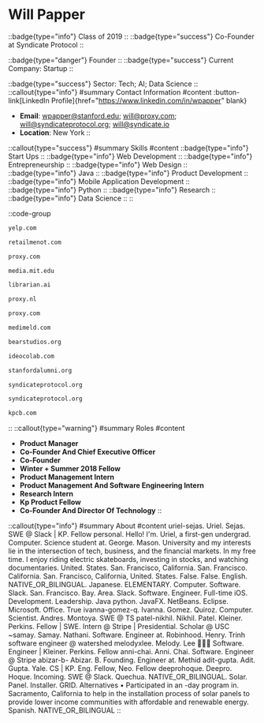 # Will Papper
::badge{type="info"}
Class of 2019
::
::badge{type="success"}
Co-Founder at Syndicate Protocol
::

::badge{type="danger"}
Founder
::
::badge{type="success"}
Current Company: Startup
::

::badge{type="success"}
Sector: Tech; AI; Data Science
::
::callout{type="info"}
#summary
Contact Information
#content
:button-link[LinkedIn Profile]{href="https://www.linkedin.com/in/wpapper" blank}
- **Email**: wpapper@stanford.edu; will@proxy.com; will@syndicateprotocol.org; will@syndicate.io
- **Location**: New York
::

::callout{type="success"}
#summary
Skills
#content
::badge{type="info"}
Start Ups
::
::badge{type="info"}
Web Development
::
::badge{type="info"}
Entrepreneurship
::
::badge{type="info"}
Web Design
::
::badge{type="info"}
Java
::
::badge{type="info"}
Product Development
::
::badge{type="info"}
Mobile Application Development
::
::badge{type="info"}
Python
::
::badge{type="info"}
Research
::
::badge{type="info"}
Data Science
::
::

::code-group
```bash [Yelp]
yelp.com
```
```bash [RetailMeNot]
retailmenot.com
```
```bash [Proxy]
proxy.com
```
```bash [MIT Media Lab]
media.mit.edu
```
```bash [Librarian AI]
librarian.ai
```
```bash [Proxy]
proxy.nl
```
```bash [Proxy]
proxy.com
```
```bash [MediMeld]
medimeld.com
```
```bash [Bear Studios LLC]
bearstudios.org
```
```bash [IDEO CoLab Ventures]
ideocolab.com
```
```bash [Standford Alumni]
stanfordalumni.org
```
```bash [Syndicateprotocol]
syndicateprotocol.org
```
```bash [Syndicate]
syndicateprotocol.org
```
```bash [Kleiner Perkins Caufield & Byers]
kpcb.com
```
::
::callout{type="warning"}
#summary
Roles
#content
- **Product Manager**
- **Co-Founder And Chief Executive Officer**
- **Co-Founder**
- **Winter + Summer 2018 Fellow**
- **Product Management Intern**
- **Product Management And Software Engineering Intern**
- **Research Intern**
- **Kp Product Fellow**
- **Co-Founder And Director Of Technology**
::

::callout{type="info"}
#summary
About
#content
uriel-sejas. Uriel. Sejas. SWE @ Slack | KP. Fellow personal. Hello! I'm. Uriel, a first-gen undergrad. Computer. Science student at. George. Mason. University and my interests lie in the intersection of tech, business, and the financial markets. In my free time. I enjoy riding electric skateboards, investing in stocks, and watching documentaries. United. States. San. Francisco, California. San. Francisco. California. San. Francisco, California, United. States. False. False. English. NATIVE_OR_BILINGUAL. Japanese. ELEMENTARY. Computer. Software. Slack. San. Francisco. Bay. Area. Slack. Software. Engineer. Full-time iOS. Development. Leadership. Java python. JavaFX. NetBeans. Eclipse. Microsoft. Office. True ivanna-gomez-q. Ivanna. Gomez. Quiroz. Computer. Scientist. Andres. Montoya. SWE @ TS patel-nikhil. Nikhil. Patel. Kleiner. Perkins. Fellow | SWE. Intern @ Stripe | Presidential. Scholar @ USC ~samay. Samay. Nathani. Software. Engineer at. Robinhood. Henry. Trinh software engineer @ watershed melodyxlee. Melody. Lee 👩🏻‍💻 Software. Engineer | Kleiner. Perkins. Fellow anni-chai. Anni. Chai. Software. Engineer @ Stripe abizar-b- Abizar. B. Founding. Engineer at. Methid adit-gupta. Adit. Gupta. Yale. CS | KP. Eng. Fellow, Neo. Fellow deeprohoque. Deepro. Hoque. Incoming. SWE @ Slack. Quechua. NATIVE_OR_BILINGUAL. Solar. Panel. Installer. GRID. Alternatives • Participated in an -day program in. Sacramento, California to help in the installation process of solar panels to provide lower income communities with affordable and renewable energy. Spanish. NATIVE_OR_BILINGUAL
::
